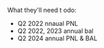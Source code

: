 What they'll need t odo: 
- Q2 2022 nnaual PNL
- Q2 2022, 2023 annual bal
- Q2 2024 annual PNL & BAL